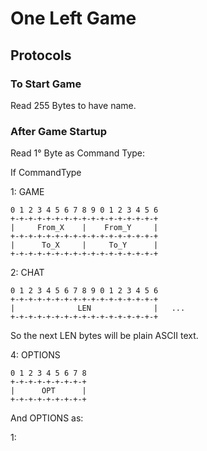 # One Left Game


## Protocols

### To Start Game

Read 255 Bytes to have name.

### After Game Startup
Read 1° Byte as Command Type:

If CommandType 

1: GAME
```
0 1 2 3 4 5 6 7 8 9 0 1 2 3 4 5 6
+-+-+-+-+-+-+-+-+-+-+-+-+-+-+-+-+
|     From_X    |    From_Y     |
+-+-+-+-+-+-+-+-+-+-+-+-+-+-+-+-+
|      To_X     |     To_Y      |
+-+-+-+-+-+-+-+-+-+-+-+-+-+-+-+-+
```

2: CHAT
```
0 1 2 3 4 5 6 7 8 9 0 1 2 3 4 5 6
+-+-+-+-+-+-+-+-+-+-+-+-+-+-+-+-+
|              LEN              |   ...
+-+-+-+-+-+-+-+-+-+-+-+-+-+-+-+-+
```
So the next LEN bytes will be plain ASCII text.

4: OPTIONS

```
0 1 2 3 4 5 6 7 8
+-+-+-+-+-+-+-+-+
|      OPT      |
+-+-+-+-+-+-+-+-+
```

And OPTIONS as:

1: 


